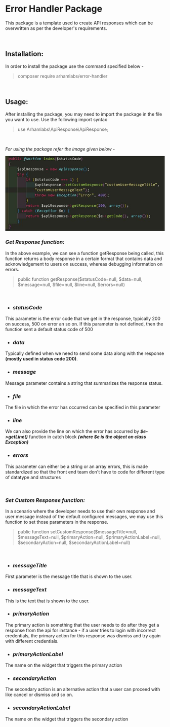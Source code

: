Error Handler Package
=====================

This package is a template used to create API responses which can be overwritten as per the developer's requirements.

<br/>

## Installation:

In order to install the package use the command specified below - 
> composer require arhamlabs/error-handler

<br/>

## Usage:

After installing the package, you may need to import the package in the file you want to use. Use the following import syntax
> use Arhamlabs\ApiResponse\ApiResponse;

<br/>

*For using the package refer the image given below -*

![Code Block](/assets/example-code.JPG?raw=true "Title")


### ***Get Response function:***

In the above example, we can see a function getResponse being called, this function returns a body response in a certain format that contains data and acknowledgement to users on success, whereas debugging information on errors.

> public function getResponse($statusCode=null, $data=null, $message=null, $file=null, $line=null, $errors=null)

<br/>

- ### ***statusCode***
This parameter is the error code that we get in the response, typically 200 on success, 500 on error an so on. If this parameter is not defined, then the function sent a default status code of 500 


- ### ***data***
Typically defined when we need to send some data along with the response **(mostly used in status code 200)**.

- ### ***message***
Message parameter contains a string that summarizes the response status.

- ### ***file***
The file in which the error has occurred can be specified in this parameter

- ### ***line***
We can also provide the line on which the error has occurred by ***$e->getLine()*** function in catch block ***(where $e is the object on class Exception)***

- ### ***errors***
This parameter can either be a string or an array errors, this is made standardized so that the front end team don't have to code for different type of datatype and structures

<br/>

### ***Set Custom Response function:***

In a scenario where the developer needs to use their own response and user message instead of the default configured messages, we may use this function to set those parameters in the response.

> public function setCustomResponse($messageTitle=null, $messageText=null, $primaryAction=null, $primaryActionLabel=null, $secondaryAction=null, $secondaryActionLabel=null)

<br/>

- ### ***messageTitle***

First parameter is the message title that is shown to the user.

- ### ***messageText***

This is the text that is shown to the user.

- ### ***primaryAction***

The primary action is something that the user needs to do after they get a response from the api for instance - if a user tries to login with incorrect credentials, the primary action for this response was dismiss and try again with different credentials.

- ### ***primaryActionLabel***

The name on the widget that triggers the primary action

- ### ***secondaryAction***

The secondary action is an alternative action that a user can proceed with like cancel or dismiss and so on.

- ### ***secondaryActionLabel***

The name on the widget that triggers the secondary action